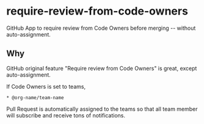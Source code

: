 # require-review-from-code-owners

GitHub App to require review from Code Owners before merging -- without auto-assignment.

## Why

GitHub original feature "Require review from Code Owners" is great, except auto-assignment.

If Code Owners is set to teams,

```
* @org-name/team-name
```

Pull Request is automatically assigned to the teams so that all team member will subscribe and receive tons of notifications.
